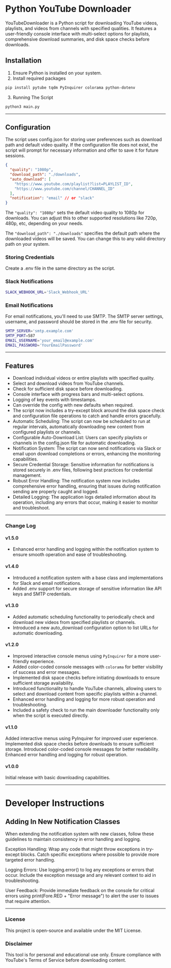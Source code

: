 # Python YouTube Downloader

YouTubeDownloader is a Python script for downloading YouTube videos, playlists, and videos from channels with specified qualities. It features a user-friendly console interface with multi-select options for playlists, comprehensive download summaries, and disk space checks before downloads.

## Installation

1. Ensure Python is installed on your system.
2. Install required packages
```bash
pip install pytube tqdm PyInquirer colorama python-dotenv
```

3. Running The Script
```bash
python3 main.py
```

---

## Configuration
The script uses config.json for storing user preferences such as download path and default video quality. If the configuration file does not exist, the script will prompt for necessary information and offer to save it for future sessions.

```json
{
  "quality": "1080p",
  "download_path": "./downloads",
  "auto_download": [
    "https://www.youtube.com/playlist?list=PLAYLIST_ID",
    "https://www.youtube.com/channel/CHANNEL_ID"
  ],
  "notification": "email" // or "slack"
}
```

The `"quality": "1080p"` sets the default video quality to 1080p for downloads. You can adjust this to other supported resolutions like 720p, 480p, etc, depending on your needs.

The `"download_path": "./downloads"` specifies the default path where the downloaded videos will be saved. You can change this to any valid directory path on your system.

### Storing Credentials
Create a .env file in the same directory as the script.

### Slack Notifications
```bash
SLACK_WEBHOOK_URL='Slack_Webhook_URL'
```

### Email Notifications
For email notifications, you'll need to use SMTP. The SMTP server settings, username, and password should be stored in the .env file for security.

```bash
SMTP_SERVER='smtp.example.com'
SMTP_PORT=587
EMAIL_USERNAME='your_email@example.com'
EMAIL_PASSWORD='YourEmailPassword'
```

---

## Features

- Download individual videos or entire playlists with specified quality.
- Select and download videos from YouTube channels.
- Check for sufficient disk space before downloading.
- Console interface with progress bars and multi-select options.
- Logging of key events with timestamps.
- Can override the config with new defaults when required.
- The script now includes a try-except block around the disk space check and configuration file operations to catch and handle errors gracefully.
- Automatic Scheduling: The script can now be scheduled to run at regular intervals, automatically downloading new content from configured playlists or channels.
- Configurable Auto-Download List: Users can specify playlists or channels in the config.json file for automatic downloading.
- Notification System: The script can now send notifications via Slack or email upon download completions or errors, enhancing the monitoring capabilities.
- Secure Credential Storage: Sensitive information for notifications is stored securely in .env files, following best practices for credential management.
- Robust Error Handling: The notification system now includes comprehensive error handling, ensuring that issues during notification sending are properly caught and logged.
- Detailed Logging: The application logs detailed information about its operation, including any errors that occur, making it easier to monitor and troubleshoot.

---

### Change Log
#### v1.5.0
- Enhanced error handling and logging within the notification system to ensure smooth operation and ease of troubleshooting.

#### v1.4.0
- Introduced a notification system with a base class and implementations for Slack and email notifications.
- Added .env support for secure storage of sensitive information like API keys and SMTP credentials.

#### v1.3.0
- Added automatic scheduling functionality to periodically check and download new videos from specified playlists or channels.
- Introduced a new auto_download configuration option to list URLs for automatic downloading.

#### v1.2.0
- Improved interactive console menus using `PyInquirer` for a more user-friendly experience.
- Added color-coded console messages with `colorama` for better visibility of success and error messages.
- Implemented disk space checks before initiating downloads to ensure sufficient storage availability.
- Introduced functionality to handle YouTube channels, allowing users to select and download content from specific playlists within a channel.
- Enhanced error handling and logging for more robust operation and troubleshooting.
- Included a safety check to run the main downloader functionality only when the script is executed directly.

#### v1.1.0
Added interactive menus using PyInquirer for improved user experience.
Implemented disk space checks before downloads to ensure sufficient storage.
Introduced color-coded console messages for better readability.
Enhanced error handling and logging for robust operation.

#### v1.0.0
Initial release with basic downloading capabilities.

---
# Developer Instructions
## Adding In New Notification Classes
When extending the notification system with new classes, follow these guidelines to maintain consistency in error handling and logging.

Exception Handling: Wrap any code that might throw exceptions in try-except blocks. Catch specific exceptions where possible to provide more targeted error handling.

Logging Errors: Use logging.error() to log any exceptions or errors that occur. Include the exception message and any relevant context to aid in troubleshooting.

User Feedback: Provide immediate feedback on the console for critical errors using print(Fore.RED + "Error message") to alert the user to issues that require attention.

---

### License
This project is open-source and available under the MIT License.

### Disclaimer
This tool is for personal and educational use only. Ensure compliance with YouTube's Terms of Service before downloading content.
